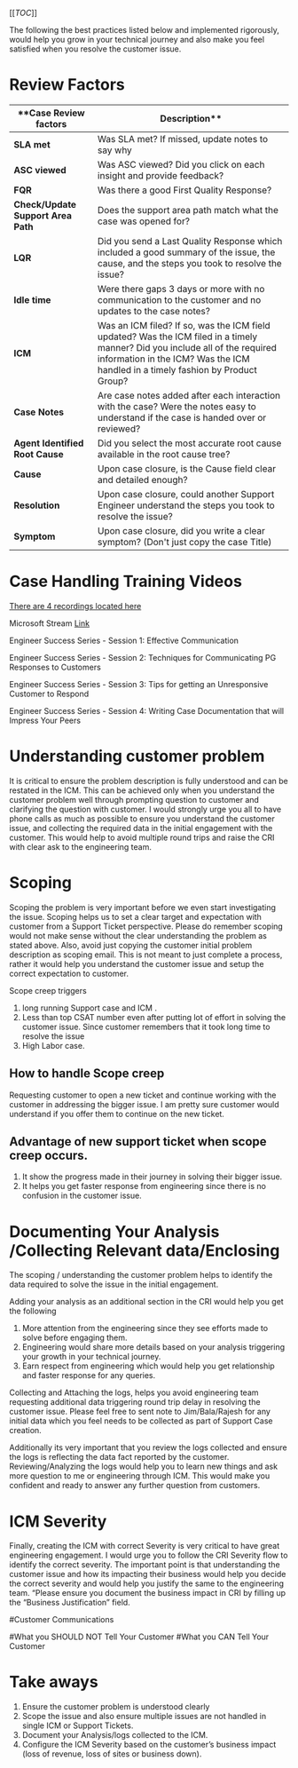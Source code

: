 [[_TOC_]]


The following the best practices listed below and implemented rigorously, would help you grow in your technical journey and also make you feel satisfied when you resolve the customer issue.

# Review Factors
| ****Case Review factors** | **Description**** |
|--|--|
| **SLA met** | Was SLA met? If missed, update notes to say why |
| **ASC viewed** | Was ASC viewed? Did you click on each insight and provide feedback? |
|**FQR**  | Was there a good First Quality Response? |
| **Check/Update Support Area Path** | Does the support area path match what the case was opened for? |
| **LQR** | Did you send a Last Quality Response which included a good summary of the issue, the cause, and the steps you took to resolve the issue? |
| **Idle time**  | Were there gaps 3 days or more with no communication to the customer and no updates to the case notes? |
| **ICM** | Was an ICM filed? If so, was the ICM field updated? Was the ICM filed in a timely manner? Did you include all of the required information in the ICM? Was the ICM handled in a timely fashion by Product Group? |
| **Case Notes** | Are case notes added after each interaction with the case? Were the notes easy to understand if the case is handed over or reviewed? |
| **Agent Identified Root Cause** | Did you select the most accurate root cause available in the root cause tree? |
| **Cause** | Upon case closure, is the Cause field clear and detailed enough? |
| **Resolution** | Upon case closure, could another Support Engineer understand the steps you took to resolve the issue? |
| **Symptom** | Upon case closure, did you write a clear symptom? (Don't just copy the case Title) |

# Case Handling Training Videos

[There are 4 recordings located here](https://teams.microsoft.com/l/channel/19%3ab0025c29eb9c46608347ed4034cbc011%40thread.skype/Training?groupId=d6c5d9c8-f14e-4cb6-a79a-1874c3b84cb6&tenantId=72f988bf-86f1-41af-91ab-2d7cd011db47) 

Microsoft Stream [Link](https://msit.microsoftstream.com/channel/283a6521-5684-4415-ae36-29d694264e5f)

Engineer Success Series - Session 1: Effective Communication

Engineer Success Series - Session 2: Techniques for Communicating PG Responses to Customers

Engineer Success Series - Session 3: Tips for getting an Unresponsive Customer to Respond

Engineer Success Series - Session 4: Writing Case Documentation that will Impress Your Peers



# Understanding customer problem
It is critical to ensure the problem description is fully understood and can be restated in the ICM.  This can be achieved only when you understand the customer problem well through prompting question to customer and clarifying the question with customer.  I would strongly urge you all to have  phone calls as much as possible to ensure you understand the customer issue, and collecting the required data in the initial engagement with the customer.  This would help to avoid multiple round trips and raise the CRI with clear ask to the engineering team.

# Scoping
Scoping the problem is very important before we even start investigating the issue.  Scoping helps us to set a clear target and expectation with customer from a Support Ticket perspective.    Please do remember scoping would not make sense without the clear understanding the problem as stated above.
Also, avoid just copying the customer initial problem description as scoping email.  This is not meant to just complete a process, rather it would help you understand the customer issue and setup the correct expectation to customer.

Scope creep triggers 
1.	long running Support case and ICM .   
2.	Less than top CSAT number even after putting lot of effort in solving the customer issue.  Since customer remembers that it took long time to resolve the issue
3.	High Labor case.

## How to handle Scope creep
Requesting customer to open a new ticket  and continue working with the customer in addressing  the bigger issue.  I am pretty sure customer would understand if you offer them to continue on the new ticket.


## Advantage of new support ticket when scope creep occurs.

1.	It show the progress made in their journey in solving their bigger issue.
2.	It helps you get faster response from engineering since there is no confusion in the customer issue.

# Documenting Your Analysis /Collecting Relevant data/Enclosing

The scoping / understanding the customer problem helps to identify the data required to solve the issue in the initial engagement.   

Adding your analysis as an additional section in the CRI would help you get the following
1.	More attention from the engineering since they see efforts made to solve before engaging them.  
2.	Engineering would share more details based on your analysis triggering your growth in your technical journey.
3.	Earn respect from engineering which would help you get relationship and faster response for any queries.

Collecting and Attaching the logs, helps you avoid engineering team requesting additional data  triggering round trip delay in resolving  the customer issue.   Please feel free to sent note to Jim/Bala/Rajesh for any initial data which you feel needs to be collected as part of Support Case creation.

Additionally its very important that you review the logs collected and ensure the logs is reflecting the data fact reported by the customer.   Reviewing/Analyzing the logs would help you to learn new things and ask more question to me or engineering through ICM. This would make you confident and ready to answer any further question from customers.

# ICM Severity
Finally, creating the ICM with correct Severity is very critical to have  great engineering engagement.  I would urge you to follow the CRI  Severity flow  to identify the correct severity.  The important point is that understanding the customer issue and how its impacting their business would help you decide the correct severity and would help you justify the same to the engineering team.   “Please ensure you document the business impact in CRI by filling up the “Business Justification” field.

#Customer Communications

#What you SHOULD NOT Tell Your Customer
#What you CAN Tell Your Customer

# Take aways
1.	Ensure the customer problem is understood clearly
2.	Scope the issue and also ensure multiple issues are not handled in single ICM or Support Tickets.
3.	Document your Analysis/logs collected to the ICM.
4.	Configure the ICM Severity based on the customer’s business impact (loss of revenue, loss of sites or business down).
